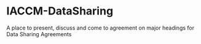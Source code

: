 # IACCM-DataSharing
A place to present, discuss and come to agreement on major headings for Data Sharing Agreements 
